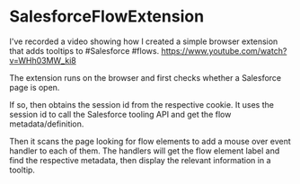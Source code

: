 # SalesforceFlowExtension

I've recorded a video showing how I created a simple browser extension that adds tooltips to #Salesforce #flows.
https://www.youtube.com/watch?v=WHh03MW_ki8

The extension runs on the browser and first checks whether a Salesforce page is open.

If so, then obtains the session id from the respective cookie. 
It uses the session id to call the Salesforce tooling API and get the flow metadata/definition.

Then it scans the page looking for flow elements to add a mouse over event handler to each of them. 
The handlers will get the flow element label and find the respective metadata, then display the relevant information in a tooltip.
